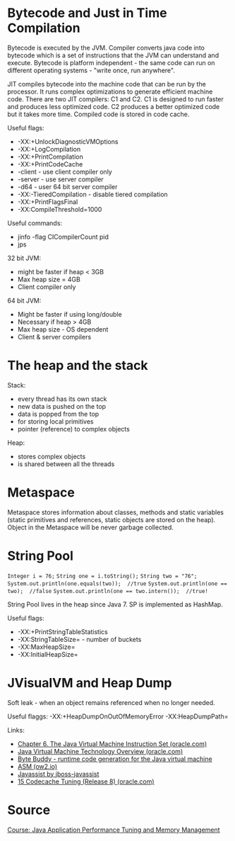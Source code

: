 
# Bytecode and Just in Time Compilation

Bytecode is executed by the JVM. Compiler converts java code into bytecode which is a set of instructions that the JVM can understand and execute. Bytecode is platform independent - the same code can run on different operating systems - "write once, run anywhere". 

JIT compiles bytecode into the machine code that can be run by the processor. It runs complex optimizations to generate efficient machine code. There are two JIT compilers: C1 and C2. C1 is designed to run faster and produces less optimized code. C2 produces a better optimized code but it takes more time. Compiled code is stored in code cache.

Useful flags:
- -XX:+UnlockDiagnosticVMOptions
- -XX:+LogCompilation
- -XX:+PrintCompilation
- -XX:+PrintCodeCache
- -client - use client compiler only
- -server - use server compiler
- -d64 - user 64 bit server compiler
- -XX:-TieredCompilation - disable tiered compilation
- -XX:+PrintFlagsFinal
- -XX:CompileThreshold=1000

Useful commands:
- jinfo -flag CICompilerCount pid
- jps

32 bit JVM:
- might be faster if heap < 3GB
- Max heap size = 4GB
- Client compiler only

64 bit JVM:
- Might be faster if using long/double
- Necessary if heap > 4GB
- Max heap size - OS dependent
- Client & server compilers

# The heap and the stack

Stack:
- every thread has its own stack
- new data is pushed on the top
- data is popped from the top
- for storing local primitives 
- pointer (reference) to complex objects

Heap:
- stores complex objects
- is shared between all the threads

# Metaspace

Metaspace stores information about classes, methods and static variables (static primitives and references, static objects are stored on the heap). Object in the Metaspace will be never garbage collected. 

# String Pool

`Integer i = 76;`
`String one = i.toString();`
`String two = "76";`
`System.out.println(one.equals(two));  //true`
`System.out.println(one == two);  //false`
`System.out.println(one == two.intern());  //true!`

String Pool lives in the heap since Java 7.
SP is implemented as HashMap.


Useful flags:
- -XX:+PrintStringTableStatistics
- -XX:StringTableSize= - number of buckets 
- -XX:MaxHeapSize=
- -XX:InitialHeapSize=

# JVisualVM and Heap Dump

Soft leak - when an object remains referenced when no longer needed.

Useful flaggs:
-XX:+HeapDumpOnOutOfMemoryError
-XX:HeapDumpPath=

Links:
- [Chapter 6. The Java Virtual Machine Instruction Set (oracle.com)](https://docs.oracle.com/javase/specs/jvms/se11/html/jvms-6.html)
- [Java Virtual Machine Technology Overview (oracle.com)](https://docs.oracle.com/en/java/javase/21/vm/java-virtual-machine-technology-overview.html#GUID-982B244A-9B01-479A-8651-CB6475019281)
- [Byte Buddy - runtime code generation for the Java virtual machine](https://bytebuddy.net/#/)
- [ASM (ow2.io)](https://asm.ow2.io/)
- [Javassist by jboss-javassist](https://www.javassist.org/)
- [15 Codecache Tuning (Release 8) (oracle.com)](https://docs.oracle.com/javase/8/embedded/develop-apps-platforms/codecache.htm)

# Source
[Course: Java Application Performance Tuning and Memory Management](https://eylearning.udemy.com/course/java-application-performance-and-memory-management/learn/lecture/14402490#overview)